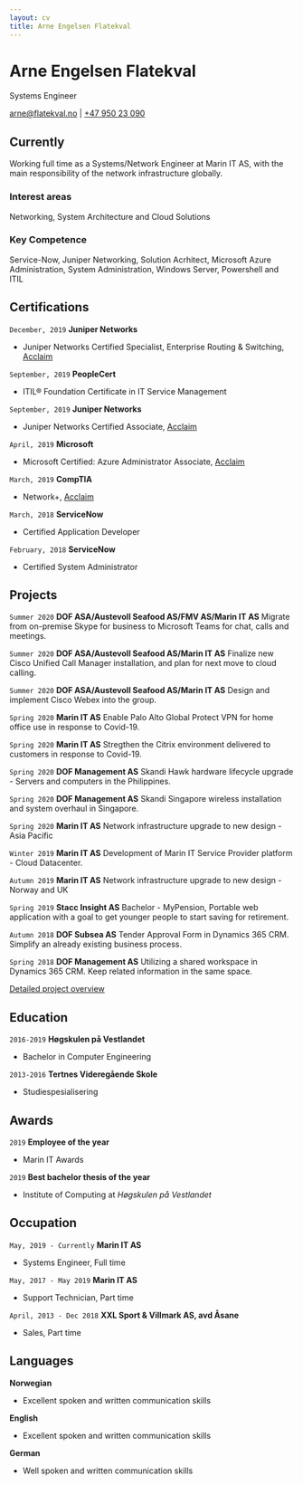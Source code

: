 ```yaml
---
layout: cv
title: Arne Engelsen Flatekval
---
```

# Arne Engelsen Flatekval
Systems Engineer

<div id="webaddress">
  <a href="mailto:arne@flatekval.no">arne@flatekval.no</a> |
  <a href="tel:+4795023090">+47 950 23 090</a>
</div>

## Currently

Working full time as a Systems/Network Engineer at Marin IT AS, with the main responsibility of the network infrastructure globally.


### Interest areas

Networking, System Architecture and Cloud Solutions


### Key Competence

Service-Now, Juniper Networking, Solution Acrhitect,  Microsoft Azure Administration, System Administration, Windows Server, Powershell and ITIL


## Certifications

`December, 2019`
__Juniper Networks__
- Juniper Networks Certified Specialist, Enterprise Routing & Switching, [Acclaim](https://www.youracclaim.com/badges/721444df-7742-48a8-8c2c-130ae8e5780f)

`September, 2019`
__PeopleCert__
- ITIL® Foundation Certificate in IT Service Management

`September, 2019`
__Juniper Networks__
- Juniper Networks Certified Associate, [Acclaim](https://www.youracclaim.com/badges/a64b7fe9-c89a-43f6-9e5f-ad0ebe35f4a8)

`April, 2019`
__Microsoft__
- Microsoft Certified: Azure Administrator Associate, [Acclaim](https://www.youracclaim.com/badges/38e36b44-8cdd-45e0-a2f8-4e2d1b9cd615)

`March, 2019`
__CompTIA__
- Network+, [Acclaim](https://www.youracclaim.com/badges/d846720a-447f-40da-868f-8113cc48a69d)

`March, 2018`
__ServiceNow__
- Certified Application Developer

`February, 2018`
__ServiceNow__
- Certified System Administrator


## Projects
`Summer 2020`
__DOF ASA/Austevoll Seafood AS/FMV AS/Marin IT AS__
Migrate from on-premise Skype for business to Microsoft Teams for chat, calls and meetings.

`Summer 2020`
__DOF ASA/Austevoll Seafood AS/Marin IT AS__
Finalize new Cisco Unified Call Manager installation, and plan for next move to cloud calling.

`Summer 2020`
__DOF ASA/Austevoll Seafood AS/Marin IT AS__
Design and implement Cisco Webex into the group.

`Spring 2020`
__Marin IT AS__
Enable Palo Alto Global Protect VPN for home office use in response to Covid-19.

`Spring 2020`
__Marin IT AS__
Stregthen the Citrix environment delivered to customers in response to Covid-19.

`Spring 2020`
__DOF Management AS__
Skandi Hawk hardware lifecycle upgrade - Servers and computers in the Philippines.

`Spring 2020`
__DOF Management AS__
Skandi Singapore wireless installation and system overhaul in Singapore.

`Spring 2020`
__Marin IT AS__
Network infrastructure upgrade to new design - Asia Pacific

`Winter 2019`
__Marin IT AS__
Development of Marin IT Service Provider platform - Cloud Datacenter.

`Autumn 2019`
__Marin IT AS__
Network infrastructure upgrade to new design - Norway and UK

`Spring 2019`
__Stacc Insight AS__
Bachelor - MyPension, Portable web application with a goal to get younger people to start saving for retirement.

`Autumn 2018`
__DOF Subsea AS__
Tender Approval Form in Dynamics 365 CRM. Simplify an already existing business process.

`Spring 2018`
__DOF Management AS__
Utilizing a shared workspace in Dynamics 365 CRM. Keep related information in the same space.

<div id="webaddress" class="no-print">
  <a href="projects">Detailed project overview</a>
</div>

## Education

`2016-2019`
__Høgskulen på Vestlandet__
- Bachelor in Computer Engineering

`2013-2016`
__Tertnes Videregående Skole__
- Studiespesialisering


## Awards

`2019`
__Employee of the year__
- Marin IT Awards

`2019`
__Best bachelor thesis of the year__
- Institute of Computing at *Høgskulen på Vestlandet*


## Occupation

`May, 2019 - Currently`
__Marin IT AS__
- Systems Engineer, Full time

`May, 2017 - May 2019`
__Marin IT AS__
- Support Technician, Part time

`April, 2013 - Dec 2018`
__XXL Sport & Villmark AS, avd Åsane__
- Sales, Part time


## Languages
__Norwegian__
- Excellent spoken and written communication skills

__English__
- Excellent spoken and written communication skills

__German__
- Well spoken and written communication skills

<!-- ### Footer

Last updated: August 2020 -->


